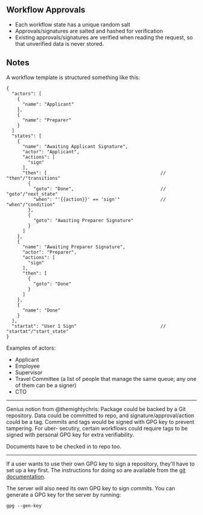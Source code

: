 Workflow Approvals
------------------

- Each workflow state has a unique random salt
- Approvals/signatures are salted and hashed for verification
- Existing approvals/signatures are verified when reading the request, so that unverified data is never stored.

## Notes

A workflow template is structured something like this:

    {
      "actors": [
        {
          "name": "Applicant"
        },
        {
          "name": "Preparer"
        }
      ]
      "states": [
        {
          "name": "Awaiting Applicant Signature",
          "actor": "Applicant",
          "actions": [
            "sign"
          ],
          "then": [                                          // "then"/"transitions"
            {
              "goto": "Done",                                // "goto"/"next_state"
              "when": "'{{action}}' == 'sign'"               // "when"/"condition"
            },
            {
              "goto": "Awaiting Preparer Signature"
            }
          ]
        },
        {
          "name": "Awaiting Preparer Signature",
          "actor": "Preparer",
          "actions": [
            "sign"
          ],
          "then": [
            {
              "goto": "Done"
            }
          ]
        },
        {
          "name": "Done"
        }
      ],
      "startat": "User 1 Sign"                               // "startat"/"start_state"
    }



Examples of actors:
- Applicant
- Employee
- Supervisor
- Travel Committee (a list of people that manage the same queue; any one of them can be a signer)
- CTO


----------

Genius notion from @themightychris: Package could be backed by a Git repository.
Data could be committed to repo, and signature/approval/action could be a tag.
Commits and tags would be signed with GPG key to prevent tampering. For uber-
secutiry, certain workflows could require tags to be signed with personal GPG
key for extra verifiability.

Documents have to be checked in to repo too.

----------

If a user wants to use their own GPG key to sign a repository, they'll have to
set up a key first. The instructions for doing so are available from the
[git documentation](https://git-scm.com/book/en/v2/Git-Tools-Signing-Your-Work).

The server will also need its own GPG key to sign commits. You can generate a
GPG key for the server by running:

    gpg --gen-key
